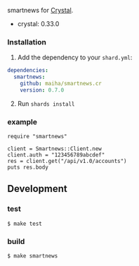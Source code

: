 smartnews for [Crystal](http://crystal-lang.org/).

- crystal: 0.33.0

### Installation

1. Add the dependency to your `shard.yml`:

```yaml
dependencies:
  smartnews:
    github: maiha/smartnews.cr
    version: 0.7.0
```

2. Run `shards install`

### example

```crystal
require "smartnews"

client = Smartnews::Client.new
client.auth = "123456789abcdef"
res = client.get("/api/v1.0/accounts")
puts res.body
```

## Development

### test

```console
$ make test
```

### build

```console
$ make smartnews
```
